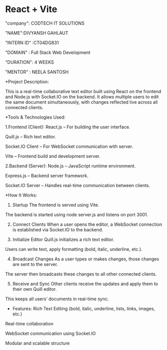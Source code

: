 # React + Vite

"company": CODTECH IT SOLUTIONS

"NAME":DIVYANSH GAHLAUT

"INTERN ID" :CT04DG831

"DOMAIN" : Full Stack Web Development

"DURATION": 4 WEEKS

"MENTOR" : NEELA SANTOSH

*Project Description:

This is a real-time collaborative text editor built using React on the frontend and Node.js with Socket.IO on the backend. It allows multiple users to edit the same document simultaneously, with changes reflected live across all connected clients.


*Tools & Technologies Used:

1.Frontend (Client):
React.js – For building the user interface.

Quill.js – Rich text editor.

Socket.IO Client – For WebSocket communication with server.

Vite – Frontend build and development server.

2.Backend (Server):
Node.js – JavaScript runtime environment.

Express.js – Backend server framework.

Socket.IO Server – Handles real-time communication between clients.

*How It Works:
1. Startup
The frontend is served using Vite.

The backend is started using node server.js and listens on port 3001.

2. Connect Clients
When a user opens the editor, a WebSocket connection is established via Socket.IO to the backend.

3. Initialize Editor
Quill.js initializes a rich text editor.

Users can write text, apply formatting (bold, italic, underline, etc.).

4. Broadcast Changes
As a user types or makes changes, those changes are sent to the server.

The server then broadcasts these changes to all other connected clients.

5. Receive and Sync
Other clients receive the updates and apply them to their own Quill editor.

This keeps all users’ documents in real-time sync.

* Features:
Rich Text Editing (bold, italic, underline, lists, links, images, etc.)

Real-time collaboration

WebSocket communication using Socket.IO

Modular and scalable structure


